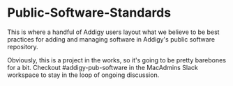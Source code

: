 # Public-Software-Standards

This is where a handful of Addigy users layout what we believe to be best practices for adding and managing software in Addigy's public software repository.

Obviously, this is a project in the works, so it's going to be pretty barebones for a bit. Checkout #addigy-pub-software in the MacAdmins Slack workspace to stay in the loop of ongoing discussion.
